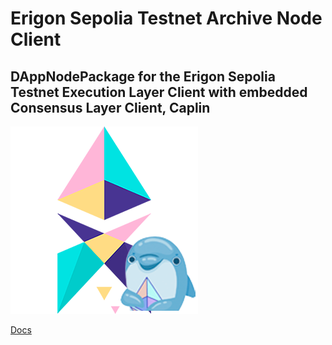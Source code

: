 # Erigon Sepolia Testnet Archive Node Client

## DAppNodePackage for the Erigon Sepolia Testnet Execution Layer Client with embedded Consensus Layer Client, Caplin

![avatar](avatar-default.png)

[Docs](https://github.com/ledgerwatch/erigon)
